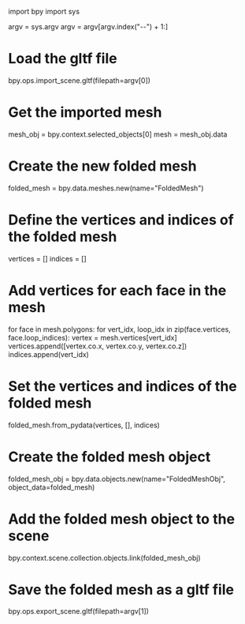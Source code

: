 import bpy
import sys

argv = sys.argv
argv = argv[argv.index("--") + 1:]

# Load the gltf file
bpy.ops.import_scene.gltf(filepath=argv[0])

# Get the imported mesh
mesh_obj = bpy.context.selected_objects[0]
mesh = mesh_obj.data

# Create the new folded mesh
folded_mesh = bpy.data.meshes.new(name="FoldedMesh")

# Define the vertices and indices of the folded mesh
vertices = []
indices = []

# Add vertices for each face in the mesh
for face in mesh.polygons:
    for vert_idx, loop_idx in zip(face.vertices, face.loop_indices):
        vertex = mesh.vertices[vert_idx]
        vertices.append([vertex.co.x, vertex.co.y, vertex.co.z])
        indices.append(vert_idx)

# Set the vertices and indices of the folded mesh
folded_mesh.from_pydata(vertices, [], indices)

# Create the folded mesh object
folded_mesh_obj = bpy.data.objects.new(name="FoldedMeshObj", object_data=folded_mesh)

# Add the folded mesh object to the scene
bpy.context.scene.collection.objects.link(folded_mesh_obj)

# Save the folded mesh as a gltf file
bpy.ops.export_scene.gltf(filepath=argv[1])
